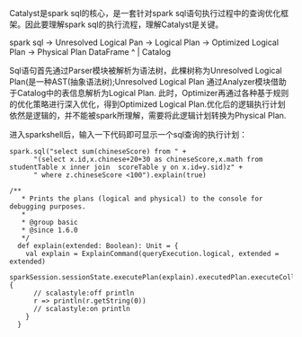 Catalyst是spark sql的核心，是一套针对spark sql语句执行过程中的查询优化框架。因此要理解spark sql的执行流程，理解Catalyst是关键。

spark sql 
           -> Unresolved Logical Pan -> Logical Plan -> Optimized Logical Plan -> Physical Plan
DataFrame                            ^
                                     |
                                  Catalog
                                  

Sql语句首先通过Parser模块被解析为语法树，此棵树称为Unresolved Logical Plan(是一种AST(抽象语法树);Unresolved Logical Plan 通过Analyzer模块借助于Catalog中的表信息解析为Logical Plan.
此时，Optimizer再通过各种基于规则的优化策略进行深入优化，得到Optimized Logical Plan.优化后的逻辑执行计划依然是逻辑的，并不能被spark所理解，需要将此逻辑计划转换为Physical
Plan.

进入sparkshell后，输入一下代码即可显示一个sql查询的执行计划：

```
spark.sql("select sum(chineseScore) from " +
      "(select x.id,x.chinese+20+30 as chineseScore,x.math from  studentTable x inner join  scoreTable y on x.id=y.sid)z" +
      " where z.chineseScore <100").explain(true)
```

```
/**
   * Prints the plans (logical and physical) to the console for debugging purposes.
   *
   * @group basic
   * @since 1.6.0
   */
  def explain(extended: Boolean): Unit = {
    val explain = ExplainCommand(queryExecution.logical, extended = extended)
    sparkSession.sessionState.executePlan(explain).executedPlan.executeCollect().foreach {
      // scalastyle:off println
      r => println(r.getString(0))
      // scalastyle:on println
    }
  }
 ```
 
 

